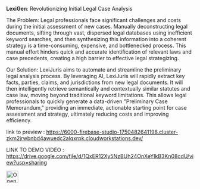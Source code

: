 
**LexiGen**: Revolutionizing Initial Legal Case Analysis

The Problem:
Legal professionals face significant challenges and costs during the initial assessment of new cases. Manually deconstructing legal documents, sifting through vast, dispersed legal databases using inefficient keyword searches, and then synthesizing this information into a coherent strategy is a time-consuming, expensive, and bottlenecked process. This manual effort hinders quick and accurate identification of relevant laws and case precedents, creating a high barrier to effective legal strategizing.

Our Solution:
LexiJuris aims to automate and streamline the preliminary legal analysis process. By leveraging AI, LexiJuris will rapidly extract key facts, parties, claims, and jurisdictions from new legal documents. It will then intelligently retrieve semantically and contextually similar statutes and case law, moving beyond traditional keyword limitations. This allows legal professionals to quickly generate a data-driven "Preliminary Case Memorandum," providing an immediate, actionable starting point for case assessment and strategy, ultimately reducing costs and improving efficiency.

link to preview : https://6000-firebase-studio-1750482641198.cluster-zkm2jrwbnbd4awuedc2alqxrpk.cloudworkstations.dev/

LINK TO DEMO VIDEO : https://drive.google.com/file/d/1QxER12Xy5NzBUh24OnXeYIkB3Kn08cdU/view?usp=sharing



<a href="https://studio.firebase.google.com/import?url=https%3A%2F%2Fgithub.com%2Fadityagirishh%2FLexiGen-Firebase">
  <picture>
    <source
      media="(prefers-color-scheme: dark)"
      srcset="https://cdn.firebasestudio.dev/btn/open_dark_32.svg">
    <source
      media="(prefers-color-scheme: light)"
      srcset="https://cdn.firebasestudio.dev/btn/open_light_32.svg">
    <img
      height="32"
      alt="Open in Firebase Studio"
      src="https://cdn.firebasestudio.dev/btn/open_blue_32.svg">
  </picture>
</a>
